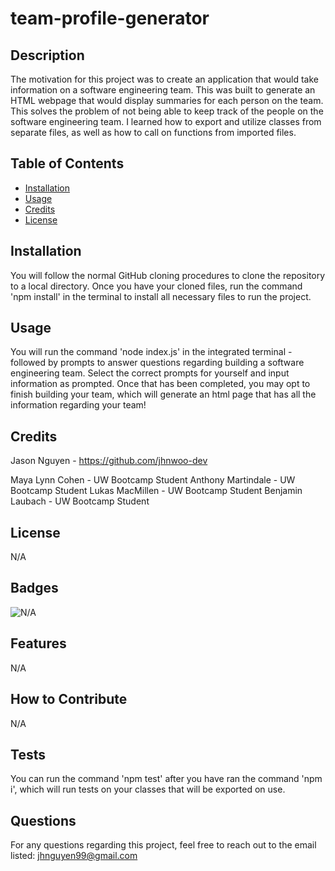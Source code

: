 # team-profile-generator

## Description

The motivation for this project was to create an application that would take information on a software engineering team.
This was built to generate an HTML webpage that would display summaries for each person on the team.
This solves the problem of not being able to keep track of the people on the software engineering team.
I learned how to export and utilize classes from separate files, as well as how to call on functions from imported files.

## Table of Contents

-   [Installation](#installation)
-   [Usage](#usage)
-   [Credits](#credits)
-   [License](#license)

## Installation

You will follow the normal GitHub cloning procedures to clone the repository to a local directory. Once you have your cloned files, run the command 'npm install' in the terminal to install all necessary files to run the project.

## Usage

You will run the command 'node index.js' in the integrated terminal - followed by prompts to answer questions regarding building a software engineering team. Select the correct prompts for yourself and input information as prompted. Once that has been completed, you may opt to finish building your team, which will generate an html page that has all the information regarding your team!

## Credits

Jason Nguyen - https://github.com/jhnwoo-dev

Maya Lynn Cohen - UW Bootcamp Student
Anthony Martindale - UW Bootcamp Student
Lukas MacMillen - UW Bootcamp Student
Benjamin Laubach - UW Bootcamp Student

## License

N/A

## Badges

![N/A](https://img.shields.io/badge/none-%20-blue)

## Features

N/A

## How to Contribute

N/A

## Tests

You can run the command 'npm test' after you have ran the command 'npm i', which will run tests on your classes that will be exported on use.

## Questions

For any questions regarding this project, feel free to reach out to the email listed:
jhnguyen99@gmail.com
